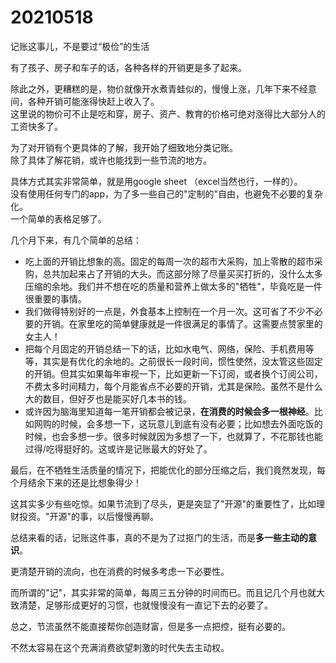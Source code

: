 # 20210518 
记账这事儿，不是要过“极俭”的生活


有了孩子、房子和车子的话，各种各样的开销更是多了起来。

除此之外，更糟糕的是，物价就像开水煮青蛙似的，慢慢上涨，几年下来不经意间，各种开销可能涨得快赶上收入了。\
这里说的物价可不止是吃和穿，房子、资产、教育的价格可绝对涨得比大部分人的工资快多了。

为了对开销有个更具体的了解，我开始了细致地分类记账。\
除了具体了解花销，或许也能找到一些节流的地方。

具体方式其实非常简单，就是用google sheet （excel当然也行，一样的）。\
没有使用任何专门的app，为了多一些自己的"定制的"自由，也避免不必要的复杂化。\
一个简单的表格足够了。

几个月下来，有几个简单的总结：
- 吃上面的开销比想象的高。固定的每周一次的超市大采购，加上零散的超市采购，总共加起来占了开销的大头。而这部分除了尽量买买打折的，没什么太多压缩的余地。我们并不想在吃的质量和营养上做太多的"牺牲"，毕竟吃是一件很重要的事情。
- 我们做得特别好的一点是，外食基本上控制在一个月一次。这可省了不少不必要的开销。在家里吃的简单健康就是一件很满足的事情了。这需要点赞家里的女主人！
- 把每个月固定的开销总结一下的话，比如水电气、网络，保险、手机费用等等，其实是有优化的余地的。之前很长一段时间，惯性使然，没太管这些固定的开销。但其实如果每年审视一下，比如更新一下订阅，或者换个订阅公司，不费太多时间精力，每个月能省点不必要的开销，尤其是保险。虽然不是什么大的数目，但好歹也是能买好几本书的钱。
- 或许因为脑海里知道每一笔开销都会被记录，**在消费的时候会多一根神经**。比如网购的时候，会多想一下，这玩意儿到底有没有必要；比如想去外面吃饭的时候，也会多想一步。很多时候就因为多想了一下，也就算了，不花那钱也能过得/吃得挺好的。这或许是记账最大的好处了。

最后，在不牺牲生活质量的情况下，把能优化的部分压缩之后，我们竟然发现，每个月结余下来的还是比想象得少！

这其实多少有些吃惊。如果节流到了尽头，更是突显了"开源"的重要性了，比如理财投资。"开源"的事，以后慢慢再聊。

总结来看的话，记账这件事，真的不是为了过抠门的生活，而是**多一些主动的意识**。

更清楚开销的流向，也在消费的时候多考虑一下必要性。

而所谓的"记"，其实非常的简单，每周三五分钟的时间而已。而且记几个月也就大致清楚，足够形成更好的习惯，也就慢慢没有一直记下去的必要了。

总之，节流虽然不能直接帮你创造财富，但是多一点把控，挺有必要的。

不然太容易在这个充满消费欲望刺激的时代失去主动权。
